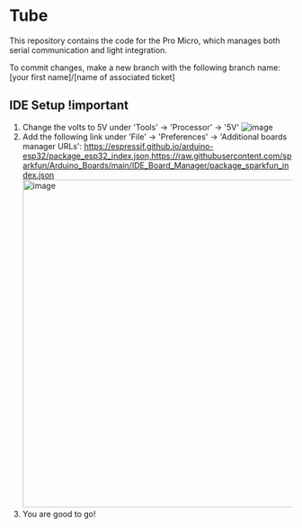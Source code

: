 # Tube
This repository contains the code for the Pro Micro, which manages both serial communication and light integration.

To commit changes, make a new branch with the following branch name: [your first name]/[name of associated ticket]

## IDE Setup !important
1. Change the volts to 5V under 'Tools' -> 'Processor' -> '5V' ![image](https://github.com/user-attachments/assets/b98a07f6-d769-48b0-9c0d-b279656c752c)
2. Add the following link under 'File' -> 'Preferences' -> 'Additional boards manager URLs': https://espressif.github.io/arduino-esp32/package_esp32_index.json,https://raw.githubusercontent.com/sparkfun/Arduino_Boards/main/IDE_Board_Manager/package_sparkfun_index.json <br />
   <img width="583" alt="image" src="https://github.com/user-attachments/assets/210b91cf-f91e-4612-95af-e0161365546a">
3. You are good to go!

